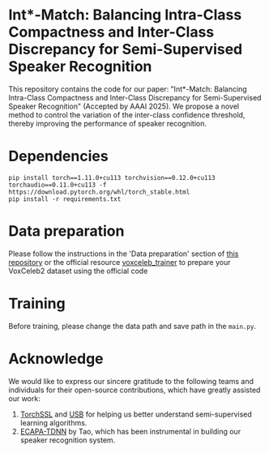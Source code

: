 # Int*-Match: Balancing Intra-Class Compactness and Inter-Class Discrepancy for Semi-Supervised Speaker Recognition
This repository contains the code for our paper: "Int*-Match: Balancing Intra-Class Compactness and Inter-Class Discrepancy for Semi-Supervised Speaker Recognition" (Accepted by AAAI 2025). We propose a novel method to control the variation of the inter-class confidence threshold, thereby improving the performance of speaker recognition.

# Dependencies
```
pip install torch==1.11.0+cu113 torchvision==0.12.0+cu113 torchaudio==0.11.0+cu113 -f https://download.pytorch.org/whl/torch_stable.html
pip install -r requirements.txt
```
# Data preparation

Please follow the instructions in the 'Data preparation' section of [this repository](https://github.com/TaoRuijie/ECAPA-TDNN) or the official resource [voxceleb_trainer](https://github.com/clovaai/voxceleb_trainer) to prepare your VoxCeleb2 dataset using the official code

# Training
Before training, please change the data path and save path in the ```main.py```.

# Acknowledge

We would like to express our sincere gratitude to the following teams and individuals for their open-source contributions, which have greatly assisted our work:

1. [TorchSSL](https://github.com/TorchSSL/TorchSSL) and [USB](https://github.com/microsoft/Semi-supervised-learning) for helping us better understand semi-supervised learning algorithms.
2. [ECAPA-TDNN](https://github.com/TaoRuijie/ECAPA-TDNN) by Tao, which has been instrumental in building our speaker recognition system.
